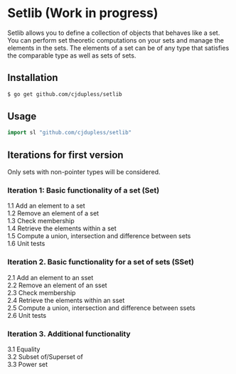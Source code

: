 # Setlib (Work in progress)
Setlib allows you to define a collection of objects that behaves like a set. You can perform set theoretic computations on your sets and manage the elements in the sets. The elements of a set can be of any type that satisfies the comparable type as well as sets of sets.

## Installation
```bash
$ go get github.com/cjdupless/setlib
```

## Usage
```go
import sl "github.com/cjdupless/setlib"
```

## Iterations for first version
Only sets with non-pointer types will be considered.
### Iteration 1: Basic functionality of a set (Set)
1.1 Add an element to a set  
1.2 Remove an element of a set  
1.3 Check membership  
1.4 Retrieve the elements within a set  
1.5 Compute a union, intersection and difference between sets  
1.6 Unit tests  

### Iteration 2. Basic functionality for a set of sets (SSet)
2.1 Add an element to an sset  
2.2 Remove an element of an sset  
2.3 Check membership  
2.4 Retrieve the elements within an sset  
2.5 Compute a union, intersection and difference between ssets  
2.6 Unit tests  

### Iteration 3. Additional functionality
3.1 Equality  
3.2 Subset of/Superset of  
3.3 Power set  

